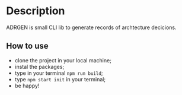 # Description

ADRGEN is small CLI lib to generate records of archtecture decicions.

## How to use

- clone the project in your local machine;
- instal the packages;
- type in your terminal `npm run build`;
- type `npm start init` in your terminal;
- be happy!

